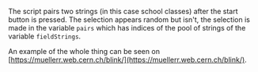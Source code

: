 The script pairs two strings (in this case school classes) after the start button is pressed.
The selection appears random but isn't, the selection is made in the variable `pairs` which has indices of the pool of strings of the variable `fieldStrings`.

An example of the whole thing can be seen on [https://muellerr.web.cern.ch/blink/](https://muellerr.web.cern.ch/blink/).
